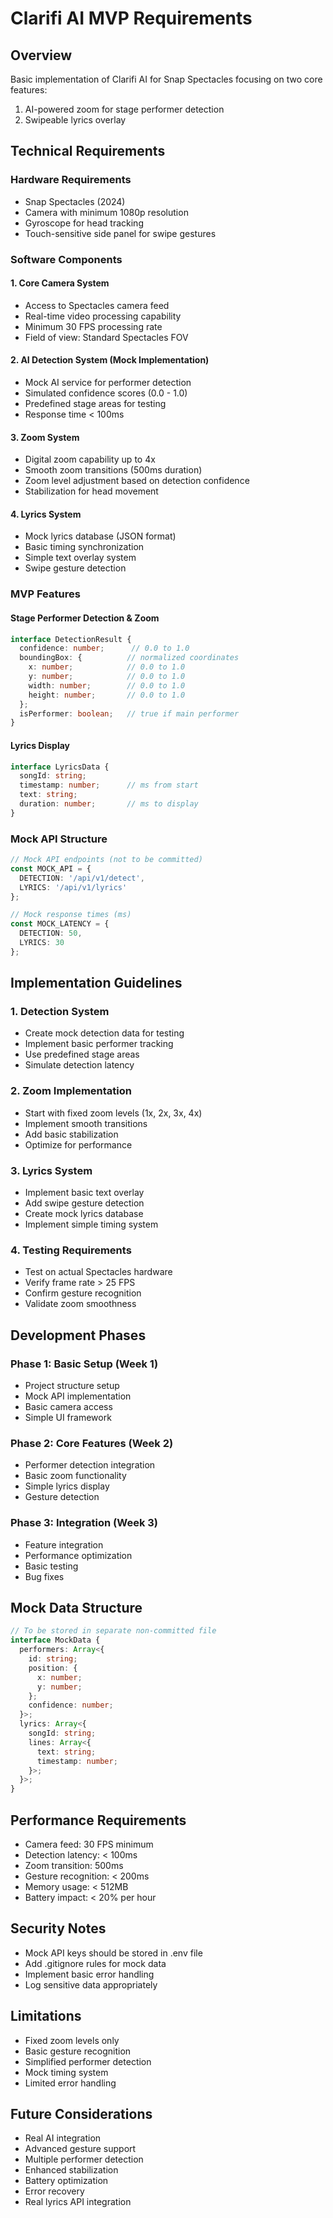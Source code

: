# Clarifi AI MVP Requirements

## Overview
Basic implementation of Clarifi AI for Snap Spectacles focusing on two core features:
1. AI-powered zoom for stage performer detection
2. Swipeable lyrics overlay

## Technical Requirements

### Hardware Requirements
- Snap Spectacles (2024)
- Camera with minimum 1080p resolution
- Gyroscope for head tracking
- Touch-sensitive side panel for swipe gestures

### Software Components

#### 1. Core Camera System
- Access to Spectacles camera feed
- Real-time video processing capability
- Minimum 30 FPS processing rate
- Field of view: Standard Spectacles FOV

#### 2. AI Detection System (Mock Implementation)
- Mock AI service for performer detection
- Simulated confidence scores (0.0 - 1.0)
- Predefined stage areas for testing
- Response time < 100ms

#### 3. Zoom System
- Digital zoom capability up to 4x
- Smooth zoom transitions (500ms duration)
- Zoom level adjustment based on detection confidence
- Stabilization for head movement

#### 4. Lyrics System
- Mock lyrics database (JSON format)
- Basic timing synchronization
- Simple text overlay system
- Swipe gesture detection

### MVP Features

#### Stage Performer Detection & Zoom
```typescript
interface DetectionResult {
  confidence: number;      // 0.0 to 1.0
  boundingBox: {          // normalized coordinates
    x: number;            // 0.0 to 1.0
    y: number;            // 0.0 to 1.0
    width: number;        // 0.0 to 1.0
    height: number;       // 0.0 to 1.0
  };
  isPerformer: boolean;   // true if main performer
}
```

#### Lyrics Display
```typescript
interface LyricsData {
  songId: string;
  timestamp: number;      // ms from start
  text: string;
  duration: number;       // ms to display
}
```

### Mock API Structure
```typescript
// Mock API endpoints (not to be committed)
const MOCK_API = {
  DETECTION: '/api/v1/detect',
  LYRICS: '/api/v1/lyrics'
};

// Mock response times (ms)
const MOCK_LATENCY = {
  DETECTION: 50,
  LYRICS: 30
};
```

## Implementation Guidelines

### 1. Detection System
- Create mock detection data for testing
- Implement basic performer tracking
- Use predefined stage areas
- Simulate detection latency

### 2. Zoom Implementation
- Start with fixed zoom levels (1x, 2x, 3x, 4x)
- Implement smooth transitions
- Add basic stabilization
- Optimize for performance

### 3. Lyrics System
- Implement basic text overlay
- Add swipe gesture detection
- Create mock lyrics database
- Implement simple timing system

### 4. Testing Requirements
- Test on actual Spectacles hardware
- Verify frame rate > 25 FPS
- Confirm gesture recognition
- Validate zoom smoothness

## Development Phases

### Phase 1: Basic Setup (Week 1)
- Project structure setup
- Mock API implementation
- Basic camera access
- Simple UI framework

### Phase 2: Core Features (Week 2)
- Performer detection integration
- Basic zoom functionality
- Simple lyrics display
- Gesture detection

### Phase 3: Integration (Week 3)
- Feature integration
- Performance optimization
- Basic testing
- Bug fixes

## Mock Data Structure
```typescript
// To be stored in separate non-committed file
interface MockData {
  performers: Array<{
    id: string;
    position: {
      x: number;
      y: number;
    };
    confidence: number;
  }>;
  lyrics: Array<{
    songId: string;
    lines: Array<{
      text: string;
      timestamp: number;
    }>;
  }>;
}
```

## Performance Requirements
- Camera feed: 30 FPS minimum
- Detection latency: < 100ms
- Zoom transition: 500ms
- Gesture recognition: < 200ms
- Memory usage: < 512MB
- Battery impact: < 20% per hour

## Security Notes
- Mock API keys should be stored in .env file
- Add .gitignore rules for mock data
- Implement basic error handling
- Log sensitive data appropriately

## Limitations
- Fixed zoom levels only
- Basic gesture recognition
- Simplified performer detection
- Mock timing system
- Limited error handling

## Future Considerations
- Real AI integration
- Advanced gesture support
- Multiple performer detection
- Enhanced stabilization
- Battery optimization
- Error recovery
- Real lyrics API integration 
